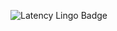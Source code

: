 
![Latency Lingo Badge](https://img.shields.io/endpoint?url=https://latency-lingo.web.app/v2/test.getLastRunResultForGithub?scenarioId=a4d3cc84-88ff-4bdf-beac-34c427bf86ef)
